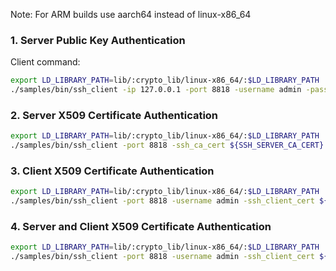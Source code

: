Note: For ARM builds use aarch64 instead of linux-x86_64

### 1. Server Public Key Authentication

Client command:
```bash
export LD_LIBRARY_PATH=lib/:crypto_lib/linux-x86_64/:$LD_LIBRARY_PATH
./samples/bin/ssh_client -ip 127.0.0.1 -port 8818 -username admin -password secure
```

### 2. Server X509 Certificate Authentication

```bash
export LD_LIBRARY_PATH=lib/:crypto_lib/linux-x86_64/:$LD_LIBRARY_PATH
./samples/bin/ssh_client -port 8818 -ssh_ca_cert ${SSH_SERVER_CA_CERT} -username admin -password secure
```

### 3. Client X509 Certificate Authentication

```bash
export LD_LIBRARY_PATH=lib/:crypto_lib/linux-x86_64/:$LD_LIBRARY_PATH
./samples/bin/ssh_client -port 8818 -username admin -ssh_client_cert ${SSH_CLIENT_CERT} -ssh_client_blob ${SSH_CLIENT_KEYBLOB}
```

### 4. Server and Client X509 Certificate Authentication

```bash
export LD_LIBRARY_PATH=lib/:crypto_lib/linux-x86_64/:$LD_LIBRARY_PATH
./samples/bin/ssh_client -port 8818 -username admin -ssh_client_cert ${SSH_CLIENT_CERT} -ssh_client_blob ${SSH_CLIENT_KEYBLOB} -ssh_ca_cert ${SSH_SERVER_CA_CERT}
```
